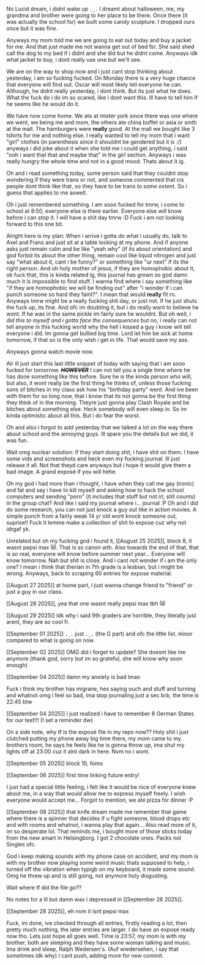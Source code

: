 No Lucid dream, i didnt wake up `._.`
I dreamt about halloween, me, my grandma and brother were going to her place to be there. Once there (it was actually the school fsr) we built some candy sculpture. I dropped ours once but it was fine.

Anyways my mom told me we are going to eat out today and buy a jacket for me. And that just made me not wanna get out of bed fsr. She said shed call the dog to my bed if i didnt and she did but he didnt come. Anyways idk what jacket to buy, i dont really use one but we'll see.

We are on the way to shop now and i just cant stop thinking about yesterday, i am so fucking fucked. On Monday there is a very huge chance that everyone will find out. Oscar will most likely tell everyone he can. Although, he didnt really yesterday, i dont think. But its just what he does. What the fuck do i do im so scared, like i dont want this. Ill have to tell him if he seems like he would do it.

We have now come home. We ate at mister york since there was one where we went, we being me and mom, the others ate china buffet or asia or smth at the mall. The hamburgers were **really** good.
At the mall we bought like 3 tshirts for me and nothing else. I really wanted to tell my mom that i want "girl" clothes (in parenthesis since it shouldnt be gendered but it is :/) anyways i did joke about it when she told me i could get anything, i said "ooh i want that that and maybe that" in the girl section.
Anyways i was really hungry the whole time and not in a good mood. Thats about it ig.

Oh and i read something today, some person said that they couldnt stop wondering if they were trans or not, and someone commented that cis people dont think like that, so they have to be trans *to some extent*. So i guess that applies to me aswell.

Oh i just remembered something. I am sooo fucked for tmrw, i come to school at 8:50, everyone else is there earlier. Everyone else will know before i can stop it. I will have a shit day tmrw :D Fuck i am not looking forward to this one bit.

Alright here is my plan:
When i arrive i gotta do what i usually do, talk to Axel and Frans and just sit at a table looking at my phone. And if anyone asks just remain calm and be like "yeah why" (if its about orientation) and god forbid its about the other thing, remain cool like liquid nitrogen and just say "what about it, cant i be funny?" or something like "ur next" if its the right person. And oh holy mother of jesus, if they are homophobic about it,
ok fuck that, this is kinda related ig, this journal has grown so god damn much it is impossible to find stuff. I wanna find where i say something like "if they are homophobic we will be finding out" after "i wonder if i can punch someone so hard they faint?". I mean that would **really** fit rn. Anyways tmrw might be a really fucking shit day, or just not. If he just shuts the fuck up, its fine. And ofc im doubting it, but i do really want to believe he wont. If he was in the same pickle im fairly sure he wouldnt. But oh well, *i did this to myself and i gotta face the consequences* but no, i really can not tell anyone in this fucking world why the hell i kissed a guy i know will tell everyone i did. Im gonna get bullied big time. Lord let him be sick at home tomorrow, if that so is the only wish i get in life. That would save my ass.

Anyways gonna watch movie now.

Alr ill just start this last little snippet of today with saying that i am sooo fucked for tomorrow. ***~~HOWEVER~~*** I can not tell you a single time where he has done something like this before. Sure he is the kinda person who will, but also, it wont really be the first thing he thinks of, unless those fucking sons of bitches in my class ask how his "birthday party" went. And ive been with them for so long now, that i know that its not gonna be the first thing they think of in the morning. Theyre just gonna play Clash Royale and be bitches about something else. Heck somebody will even sleep in. So im kinda optimistic about all this. But i do fear the worst.

Oh and also i forgot to add yesterday that we talked a lot on the way there about school and the annoying guys. Ill spare you the details but we did, it was fun.

Wait omg nuclear solution:
If they start doing shit, i have shit on them. I have some vids and screenshots and heck even my fucking journal. Ill just release it all. Not that theyd care anyways but i hope it would give them a bad image. A grand exposé if you will hehe.

Oh my god i had more than i thought, i have when they call me gay (ironic) and fat and say i have to kill myself and asking how to hack the school computers and sending "porn" (it includes that stuff but not irl, still counts) in the group chat? And like i said my journal where i... journal :P
Oh and i did do some research, you can not just knock a guy out like in action movies. A simple punch from a fairly weak 14 yr old wont knock someone out, suprise!! Fuck it lemme make a collection of shit to expose cuz why not idrgaf yk.

Unrelated but oh my fucking god i found it, [[August 25 2025]], block 8, it wasnt pepsi max 😿. That is so canon wth. Also towards the end of that, that is so real, everyone will know before summer next year... Everyone will know tomorrow. Nah but shit is close. And i cant *not* wonder if i am the only one? I mean i think that therian in 7th grade is a lesbian, but i might be wrong. Anyways, back to scraping 60 entries for expose material.

[[August 27 2025]] at home part, i just wanna change friend to "friend" or just a guy in our class.

[[August 28 2025]], yea that one wasnt really pepsi max tbh 😿

[[August 29 2025]] idk why i said 9th graders are horrible, they literally just arent, they are so cool fr.

[[September 01 2025]] `._.` just `._.` (the G part) and ofc the little list. minor compared to what is going on now

[[September 02 2025]] OMG did i forget to update? She doesnt like me anymore (thank god, sorry but im so grateful, she will know why soon enough)

[[September 04 2025]] damn my anxiety is bad lmao

Fuck i think my brother has migrane, hes saying ouch and stuff and turning and whatnot omg i feel so bad, ima stop journaling just a sec brb, the time is 22:45 btw

[[September 04 2025]] i just realized i have to remember 8 German States for our test!!! (I set a reminder dw)

On a side note, why tf is the exposé file in my repo now??
Holy shit i just clutched putting my phone away big time there, my mom came to my brothers room, he says he feels like he is gonna throw up, ima shut my lights off at 23:00 cuz it aint dark in here. Nvm no i wont.

[[September 05 2025]] block 10, fomo

[[September 06 2025]] first time linking future entry!

I just had a special little feeling, i felt like it would be nice of everyone knew about me, in a way that would allow me to express myself freely. I wish everyone would accept me...
Forgot to mention, we ate pizza for dinner :P

[[September 08 2025]] that knife dream made me remember that game where there is a spinner that decides if u fight someone, blood drops etc and with rooms and whatnot, i wanna play that again... Also read more of it, im so desperate lol. That reminds me, i bought more of those sticks today from the new amart in Helsingborg. I got 2 chocolate ones. Packs not Singles ofc.

God i keep making sounds with my phone case on accident, and my mom is with my brother now playing some weird music thats supposed to help, i turned off the vibration when typigb on my keyboard, it made some sound. Omg he threw up and is still going, not anymore holy disgusting.

Wait where tf did the file go??

No notes for a lil but damn was i depressed in [[September 26 2025]].

[[September 28 2025]], eh nvm it isnt pepsi max

Fuck, im done, ive checked through all entries, firstly reading a lot, then pretty much nothing, the later entries are larger. I do have an exposé ready now tho. Lets just hope all goes well. Time is 23:57, my mom is with my brother, both are sleeping and they have some woman talking and music. Ima drink and sleep, Ralph Wedersen's. (Auf wiedersehen, i say that sometimes idk why)
I cant push, adding more for new commit.